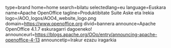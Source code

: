 type=brand
home=home
search=bilatu
selectedlang=eu
language=Euskara
name=Apache OpenOffice
tagline=Produktibitate Suite Aske eta Irekia
logo=/AOO_logos/AOO4_website_logo.png
domain=https://www.openoffice.org
divid=bannera
announce=Apache OpenOffice 4.1.7 eskuragarri dagoeneko!
announceurl=https://blogs.apache.org/OOo/entry/announcing-apache-openoffice-4-13
announcetip=Irakur ezazu iragarkia
